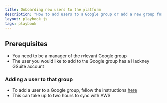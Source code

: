 ```yaml
---
title: Onboarding new users to the platform
description: "How to add users to a Google group or add a new group for a department."
layout: playbook_js
tags: playbook
---
```



## Prerequisites

- You need to be a manager of the relevant Google group
- The user you would like to add to the Google group has a Hackney GSuite account

### Adding a user to that group

- To add a user to a Google group, follow the instructions [here][add_user_google_group]
- This can take up to two hours to sync with AWS

[add_user_google_group]: https://support.google.com/groups/answer/2465464?hl=en
